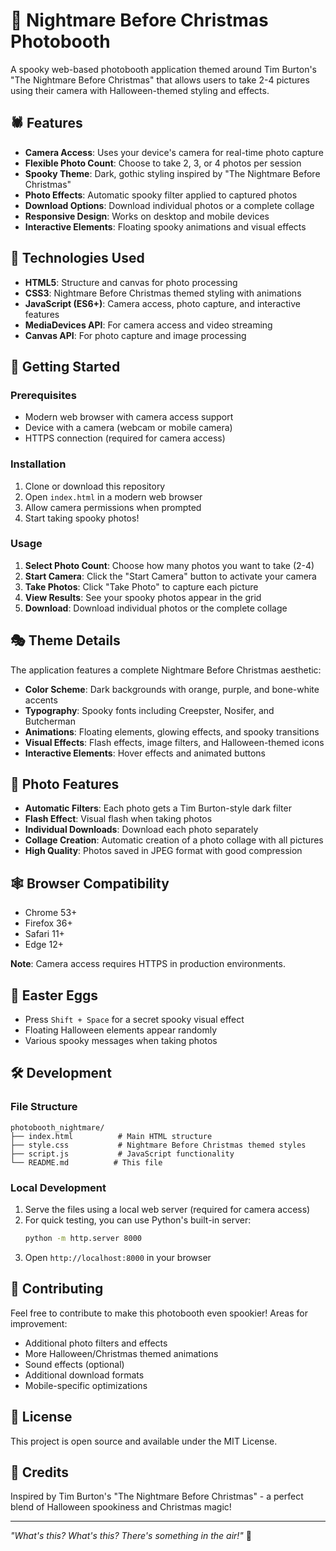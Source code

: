 # 🎃 Nightmare Before Christmas Photobooth

A spooky web-based photobooth application themed around Tim Burton's "The Nightmare Before Christmas" that allows users to take 2-4 pictures using their camera with Halloween-themed styling and effects.

## 🕷️ Features

- **Camera Access**: Uses your device's camera for real-time photo capture
- **Flexible Photo Count**: Choose to take 2, 3, or 4 photos per session
- **Spooky Theme**: Dark, gothic styling inspired by "The Nightmare Before Christmas"
- **Photo Effects**: Automatic spooky filter applied to captured photos
- **Download Options**: Download individual photos or a complete collage
- **Responsive Design**: Works on desktop and mobile devices
- **Interactive Elements**: Floating spooky animations and visual effects

## 🦇 Technologies Used

- **HTML5**: Structure and canvas for photo processing
- **CSS3**: Nightmare Before Christmas themed styling with animations
- **JavaScript (ES6+)**: Camera access, photo capture, and interactive features
- **MediaDevices API**: For camera access and video streaming
- **Canvas API**: For photo capture and image processing

## 👻 Getting Started

### Prerequisites
- Modern web browser with camera access support
- Device with a camera (webcam or mobile camera)
- HTTPS connection (required for camera access)

### Installation

1. Clone or download this repository
2. Open `index.html` in a modern web browser
3. Allow camera permissions when prompted
4. Start taking spooky photos!

### Usage

1. **Select Photo Count**: Choose how many photos you want to take (2-4)
2. **Start Camera**: Click the "Start Camera" button to activate your camera
3. **Take Photos**: Click "Take Photo" to capture each picture
4. **View Results**: See your spooky photos appear in the grid
5. **Download**: Download individual photos or the complete collage

## 🎭 Theme Details

The application features a complete Nightmare Before Christmas aesthetic:

- **Color Scheme**: Dark backgrounds with orange, purple, and bone-white accents
- **Typography**: Spooky fonts including Creepster, Nosifer, and Butcherman
- **Animations**: Floating elements, glowing effects, and spooky transitions
- **Visual Effects**: Flash effects, image filters, and Halloween-themed icons
- **Interactive Elements**: Hover effects and animated buttons

## 📸 Photo Features

- **Automatic Filters**: Each photo gets a Tim Burton-style dark filter
- **Flash Effect**: Visual flash when taking photos
- **Individual Downloads**: Download each photo separately
- **Collage Creation**: Automatic creation of a photo collage with all pictures
- **High Quality**: Photos saved in JPEG format with good compression

## 🕸️ Browser Compatibility

- Chrome 53+
- Firefox 36+
- Safari 11+
- Edge 12+

**Note**: Camera access requires HTTPS in production environments.

## 🎃 Easter Eggs

- Press `Shift + Space` for a secret spooky visual effect
- Floating Halloween elements appear randomly
- Various spooky messages when taking photos

## 🛠️ Development

### File Structure
```
photobooth_nightmare/
├── index.html          # Main HTML structure
├── style.css           # Nightmare Before Christmas themed styles
├── script.js           # JavaScript functionality
└── README.md          # This file
```

### Local Development

1. Serve the files using a local web server (required for camera access)
2. For quick testing, you can use Python's built-in server:
   ```bash
   python -m http.server 8000
   ```
3. Open `http://localhost:8000` in your browser

## 🦴 Contributing

Feel free to contribute to make this photobooth even spookier! Areas for improvement:

- Additional photo filters and effects
- More Halloween/Christmas themed animations
- Sound effects (optional)
- Additional download formats
- Mobile-specific optimizations

## 📜 License

This project is open source and available under the MIT License.

## 🎄 Credits

Inspired by Tim Burton's "The Nightmare Before Christmas" - a perfect blend of Halloween spookiness and Christmas magic!

---

*"What's this? What's this? There's something in the air!"* 🎵